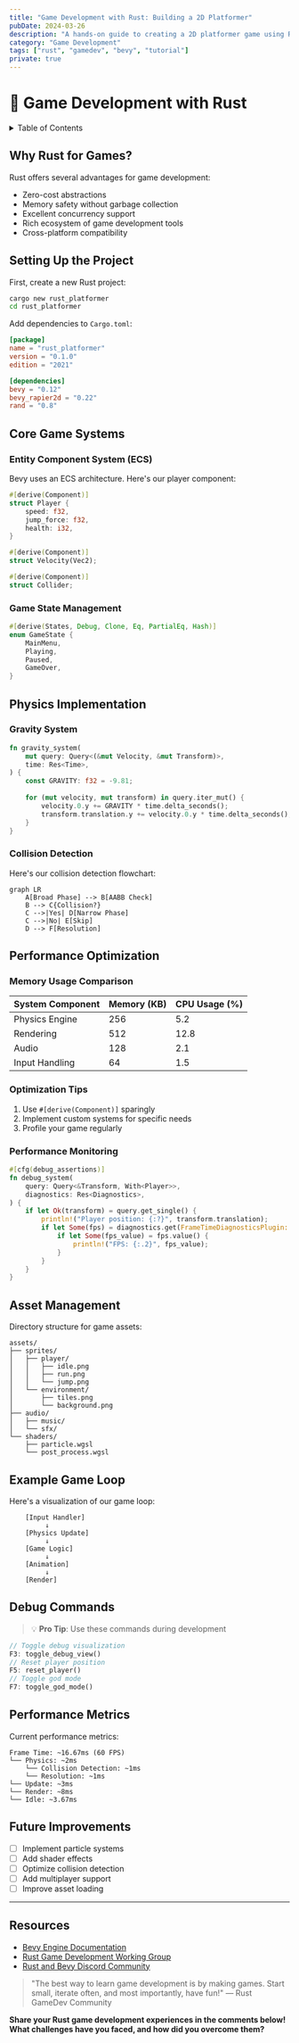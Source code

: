 ```yaml
---
title: "Game Development with Rust: Building a 2D Platformer"
pubDate: 2024-03-26
description: "A hands-on guide to creating a 2D platformer game using Rust and the Bevy engine, with code examples and performance insights."
category: "Game Development"
tags: ["rust", "gamedev", "bevy", "tutorial"]
private: true
---
```


# 🦀 Game Development with Rust

<details>
<summary>Table of Contents</summary>

1. [Why Rust for Games?](#why-rust-for-games)
2. [Setting Up the Project](#setting-up-the-project)
3. [Core Game Systems](#core-game-systems)
4. [Physics Implementation](#physics-implementation)
5. [Performance Optimization](#performance-optimization)
</details>

## Why Rust for Games?

Rust offers several advantages for game development:

* Zero-cost abstractions
* Memory safety without garbage collection
* Excellent concurrency support
* Rich ecosystem of game development tools
* Cross-platform compatibility

## Setting Up the Project

First, create a new Rust project:

```bash
cargo new rust_platformer
cd rust_platformer
```

Add dependencies to `Cargo.toml`:

```toml
[package]
name = "rust_platformer"
version = "0.1.0"
edition = "2021"

[dependencies]
bevy = "0.12"
bevy_rapier2d = "0.22"
rand = "0.8"
```

## Core Game Systems

### Entity Component System (ECS)

Bevy uses an ECS architecture. Here's our player component:

```rust
#[derive(Component)]
struct Player {
    speed: f32,
    jump_force: f32,
    health: i32,
}

#[derive(Component)]
struct Velocity(Vec2);

#[derive(Component)]
struct Collider;
```

### Game State Management

```rust
#[derive(States, Debug, Clone, Eq, PartialEq, Hash)]
enum GameState {
    MainMenu,
    Playing,
    Paused,
    GameOver,
}
```

## Physics Implementation

### Gravity System

```rust
fn gravity_system(
    mut query: Query<(&mut Velocity, &mut Transform)>,
    time: Res<Time>,
) {
    const GRAVITY: f32 = -9.81;
    
    for (mut velocity, mut transform) in query.iter_mut() {
        velocity.0.y += GRAVITY * time.delta_seconds();
        transform.translation.y += velocity.0.y * time.delta_seconds();
    }
}
```

### Collision Detection

Here's our collision detection flowchart:

```mermaid
graph LR
    A[Broad Phase] --> B[AABB Check]
    B --> C{Collision?}
    C -->|Yes| D[Narrow Phase]
    C -->|No| E[Skip]
    D --> F[Resolution]
```

## Performance Optimization

### Memory Usage Comparison

| System Component | Memory (KB) | CPU Usage (%) |
|-----------------|-------------|---------------|
| Physics Engine  | 256         | 5.2           |
| Rendering      | 512         | 12.8          |
| Audio          | 128         | 2.1           |
| Input Handling | 64          | 1.5           |

### Optimization Tips

1. Use `#[derive(Component)]` sparingly
2. Implement custom systems for specific needs
3. Profile your game regularly

### Performance Monitoring

```rust
#[cfg(debug_assertions)]
fn debug_system(
    query: Query<&Transform, With<Player>>,
    diagnostics: Res<Diagnostics>,
) {
    if let Ok(transform) = query.get_single() {
        println!("Player position: {:?}", transform.translation);
        if let Some(fps) = diagnostics.get(FrameTimeDiagnosticsPlugin::FPS) {
            if let Some(fps_value) = fps.value() {
                println!("FPS: {:.2}", fps_value);
            }
        }
    }
}
```

## Asset Management

Directory structure for game assets:

```
assets/
├── sprites/
│   ├── player/
│   │   ├── idle.png
│   │   ├── run.png
│   │   └── jump.png
│   └── environment/
│       ├── tiles.png
│       └── background.png
├── audio/
│   ├── music/
│   └── sfx/
└── shaders/
    ├── particle.wgsl
    └── post_process.wgsl
```

## Example Game Loop

Here's a visualization of our game loop:

```ascii
    [Input Handler]
         ↓
    [Physics Update]
         ↓
    [Game Logic]
         ↓
    [Animation]
         ↓
    [Render]
```

## Debug Commands

> 💡 **Pro Tip**: Use these commands during development

```rust
// Toggle debug visualization
F3: toggle_debug_view()
// Reset player position
F5: reset_player()
// Toggle god mode
F7: toggle_god_mode()
```

## Performance Metrics

Current performance metrics:

```
Frame Time: ~16.67ms (60 FPS)
└── Physics: ~2ms
    └── Collision Detection: ~1ms
    └── Resolution: ~1ms
└── Update: ~3ms
└── Render: ~8ms
└── Idle: ~3.67ms
```

## Future Improvements

- [ ] Implement particle systems
- [ ] Add shader effects
- [ ] Optimize collision detection
- [ ] Add multiplayer support
- [ ] Improve asset loading

***

## Resources

* [Bevy Engine Documentation](https://bevyengine.org/learn/book/introduction)
* [Rust Game Development Working Group](https://gamedev.rs/)
* [Rust and Bevy Discord Community](https://discord.gg/bevy)

> "The best way to learn game development is by making games. Start small, iterate often, and most importantly, have fun!" — Rust GameDev Community

**Share your Rust game development experiences in the comments below! What challenges have you faced, and how did you overcome them?** 